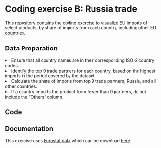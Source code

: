 # Coding exercise B: Russia trade

This repository contains the coding exercise to visualize EU imports of select products, by share of imports from each country, including other EU countries.

## Data Preparation
<li>Ensure that all country names are in their corresponding ISO-2 country codes.</li>
<li>Identify the top 9 trade partners for each country, based on the highest imports in the period covered by the dataset.</li>
<li>Calculate the share of imports from top 9 trade partners, Russia, and all other countries.</li>
<li>If a country imports the product from fewer than 9 partners, do not include the “Others” column.</li>

## Code

## Documentation
This exercise uses <a href="https://ec.europa.eu/eurostat/databrowser/view/DS-057380/default/table?lang=en&category=ext_go.ext_go_detail">Eurostat data</a> which can be download <a href="https://www.politico.eu/wp-content/uploads/2023/03/07/Russia-trade-exercise-data.zip">here</a>.
